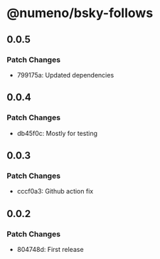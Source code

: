 # @numeno/bsky-follows

## 0.0.5

### Patch Changes

- 799175a: Updated dependencies

## 0.0.4

### Patch Changes

- db45f0c: Mostly for testing

## 0.0.3

### Patch Changes

- cccf0a3: Github action fix

## 0.0.2

### Patch Changes

- 804748d: First release
